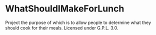 # WhatShouldIMakeForLunch
Project the purpose of which is to allow people to determine what they should cook for their meals.
Licensed under G.P.L. 3.0.
